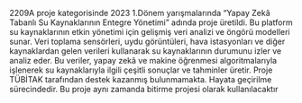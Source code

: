 2209A proje kategorisinde 2023 1.Dönem yarışmalarında “Yapay Zekâ Tabanlı Su Kaynaklarının 
Entegre Yönetimi” adında proje üretildi. Bu platform su kaynaklarının etkin yönetimi için gelişmiş veri 
analizi ve öngörü modelleri sunar. Veri toplama sensörleri, uydu görüntüleri, hava istasyonları ve 
diğer kaynaklardan gelen verileri kullanarak su kaynaklarının durumunu izler ve analiz eder. Bu 
veriler, yapay zekâ ve makine öğrenmesi algoritmalarıyla işlenerek su kaynaklarıyla ilgili çeşitli 
sonuçlar ve tahminler üretir. Proje TÜBİTAK tarafından destek kazanmış bulunmamakta. Hayata 
geçirilme sürecindedir. Bu proje aynı zamanda bitirme projesi olarak kullanılacaktır
